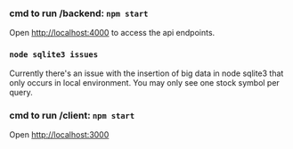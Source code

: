 ### cmd to run /backend: `npm start`
Open [http://localhost:4000](http://localhost:4000) to access the api endpoints.

### `node sqlite3 issues`
Currently there's an issue with the insertion of big data in node sqlite3 that only occurs in local environment.
You may only see one stock symbol per query.

### cmd to run /client: `npm start`
Open [http://localhost:3000](http://localhost:3000)